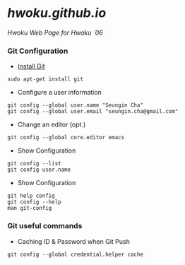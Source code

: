 # **_hwoku.github.io_**
_Hwoku Web Page for Hwaku `06_

### Git Configuration
* [Install Git](https://git-scm.com/book/en/v2/Getting-Started-Installing-Git)
```
sudo apt-get install git
```
* Configure a user information
```
git config --global user.name "Seungin Cha"
git config --global user.email "seungin.cha@gmail.com"
```
* Change an editor (opt.)
```
git config --global core.editor emacs
```
* Show Configuration
```
git config --list
git config user.name
```
* Show Configuration
```
git help config
git config --help
man git-config
```

### Git useful commands
* Caching ID & Password when Git Push
```
git config --global credential.helper cache
```
